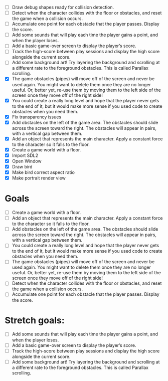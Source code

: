 - [ ] Draw debug shapes ready for collision detection.
- [ ] Detect when the character collides with the floor or obstacles, and reset the game when a collision occurs.
- [ ] Accumulate one point for each obstacle that the player passes. Display the score.
- [ ] Add some sounds that will play each time the player gains a point, and when the player loses.
- [ ] Add a basic game-over screen to display the player’s score.
- [ ] Track the high-score between play sessions and display the high score alongside the current score.
- [ ] Add some background art! Try layering the background and scrolling at a different rate to the foreground obstacles. This is called Parallax scrolling.
- [x] The game obstacles (pipes) will move off of the screen and never be used again. You might want to delete them once they are no longer useful. Or, better yet, re-use them by moving them to the left side of the screen once they move off of the right side!
- [x] You could create a really long level and hope that the player never gets to the end of it, but it would make more sense if you used code to create obstacles when you need them.
- [x] Fix transparency issues
- [x] Add obstacles on the left of the game area. The obstacles should slide across the screen toward the right. The obstacles will appear in pairs, with a vertical gap between them.
- [x] Add an object that represents the main character. Apply a constant force to the character so it falls to the floor.
- [x] Create a game world with a floor.
- [x] Import SDL2
- [x] Open Window
- [x] Draw bird
- [x] Make bird correct aspect ratio
- [x] Make portrait render view

# Goals 

- [ ] Create a game world with a floor.
- [ ] Add an object that represents the main character. Apply a constant force to the character so it falls to the floor.
- [ ] Add obstacles on the left of the game area. The obstacles should slide across the screen toward the right. The obstacles will appear in pairs, with a vertical gap between them.
- [ ] You could create a really long level and hope that the player never gets to the end of it, but it would make more sense if you used code to create obstacles when you need them.
- [ ] The game obstacles (pipes) will move off of the screen and never be used again. You might want to delete them once they are no longer useful. Or, better yet, re-use them by moving them to the left side of the screen once they move off of the right side!
- [ ] Detect when the character collides with the floor or obstacles, and reset the game when a collision occurs.
- [ ] Accumulate one point for each obstacle that the player passes. Display the score.

# Stretch goals:

- [ ] Add some sounds that will play each time the player gains a point, and when the player loses.
- [ ] Add a basic game-over screen to display the player’s score.
- [ ] Track the high-score between play sessions and display the high score alongside the current score.
- [ ] Add some background art! Try layering the background and scrolling at a different rate to the foreground obstacles. This is called Parallax scrolling.